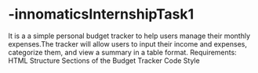# -innomaticsInternshipTask1
It is a a simple personal budget tracker to help users manage their monthly expenses.The tracker will allow users to input their income and expenses, categorize them, and view a summary in a table format.
Requirements:
HTML Structure
Sections of the Budget Tracker
Code Style
